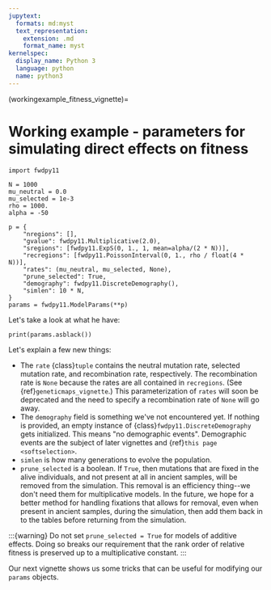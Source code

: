 ```yaml
---
jupytext:
  formats: md:myst
  text_representation:
    extension: .md
    format_name: myst
kernelspec:
  display_name: Python 3
  language: python
  name: python3
---
```


(workingexample_fitness_vignette)=

# Working example - parameters for simulating direct effects on fitness

```{code-cell}
import fwdpy11

N = 1000
mu_neutral = 0.0
mu_selected = 1e-3
rho = 1000.
alpha = -50

p = {
    "nregions": [],
    "gvalue": fwdpy11.Multiplicative(2.0),
    "sregions": [fwdpy11.ExpS(0, 1., 1, mean=alpha/(2 * N))],
    "recregions": [fwdpy11.PoissonInterval(0, 1., rho / float(4 * N))],
    "rates": (mu_neutral, mu_selected, None),
    "prune_selected": True,
    "demography": fwdpy11.DiscreteDemography(),
    "simlen": 10 * N,
}
params = fwdpy11.ModelParams(**p)
```

Let's take a look at what he have:

```{code-cell}
print(params.asblack())
```

Let's explain a few new things:

* The `rate` {class}`tuple` contains the neutral mutation rate, selected mutation rate, and recombination rate, respectively.
  The recombination rate is `None` because the rates are all contained in `recregions`.
  (See {ref}`geneticmaps_vignette`.)
  This parameterization of `rates` will soon be deprecated and the need to specify a recombination rate of `None` will go away.
* The `demography` field is something we've not encountered yet.
  If nothing is provided, an empty instance of {class}`fwdpy11.DiscreteDemography` gets initialized.
  This means "no demographic events".
  Demographic events are the subject of later vignettes and {ref}`this page <softselection>`.
* `simlen` is how many generations to evolve the population.
* `prune_selected` is a boolean.
  If `True`, then mutations that are fixed in the alive individuals, and not present at all in ancient samples, will be removed from the simulation.
  This removal is an efficiency thing--we don't need them for multiplicative models.
  In the future, we hope for a better method for handling fixations that allows for removal, even when present in ancient samples, during the simulation, then add them back in to the tables before returning from the simulation.
  
:::{warning}
Do not set `prune_selected = True` for models of additive effects.
Doing so breaks our requirement that the rank order of relative fitness is preserved up to a multiplicative constant.
:::

Our next vignette shows us some tricks that can be useful for modifying our `params` objects.
